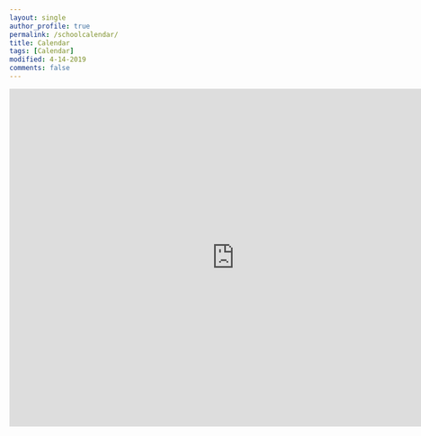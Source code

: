 ```yaml
---
layout: single
author_profile: true
permalink: /schoolcalendar/
title: Calendar
tags: [Calendar]
modified: 4-14-2019
comments: false
---
```


<iframe src="https://calendar.google.com/calendar/embed?src=fatemehabdollahi1383fa%40gmail.com&ctz=Asia%2FTehran" style="border: 0" width="800" height="600" frameborder="0" scrolling="no"></iframe>